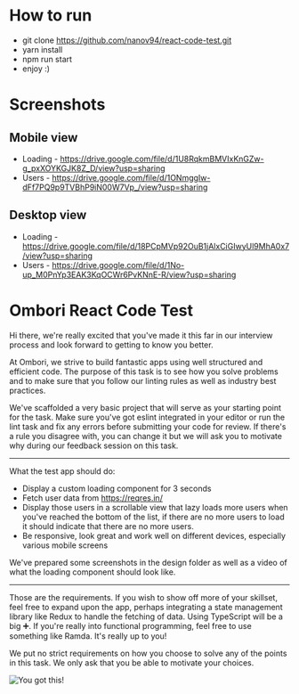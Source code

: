 # How to run

* git clone https://github.com/nanov94/react-code-test.git
* yarn install
* npm run start
* enjoy :)

# Screenshots
## Mobile view
* Loading - https://drive.google.com/file/d/1U8RqkmBMVIxKnGZw-g_pxXOYKGJK8Z_D/view?usp=sharing
* Users - https://drive.google.com/file/d/1ONmggIw-dFf7PQ9p9TVBhP9iN00W7Vp_/view?usp=sharing

## Desktop view
* Loading - https://drive.google.com/file/d/18PCpMVp92OuB1jAlxCiGIwyUl9MhA0x7/view?usp=sharing
* Users - https://drive.google.com/file/d/1No-up_M0PnYp3EAK3KqOCWr6PvKNnE-R/view?usp=sharing

# Ombori React Code Test

Hi there, we're really excited that you've made it this far in our interview process and look forward to getting to know you better.

At Ombori, we strive to build fantastic apps using well structured and efficient code.
The purpose of this task is to see how you solve problems and to make sure that you follow our linting rules as well as industry best practices.

We've scaffolded a very basic project that will serve as your starting point for the task.
Make sure you've got eslint integrated in your editor or run the lint task and fix any errors before submitting your code for review. If there's a rule you disagree with, you can change it but we will ask you to motivate why during our feedback session on this task.

___

What the test app should do:

* Display a custom loading component for 3 seconds
* Fetch user data from https://reqres.in/
* Display those users in a scrollable view that lazy loads more users when you've reached the bottom of the list, if there are no more users to load it should indicate that there are no more users.
* Be responsive, look great and work well on different devices, especially various mobile screens

We've prepared some screenshots in the design folder as well as a video of what the loading component should look like.

___

Those are the requirements. If you wish to show off more of your skillset, feel free to expand upon the app, perhaps integrating a state management library like Redux to handle the fetching of data. Using TypeScript will be a big ➕. If you're really into functional programming, feel free to use something like Ramda. It's really up to you!

We put no strict requirements on how you choose to solve any of the points in this task. We only ask that you be able to motivate your choices.

![You got this!](https://media.giphy.com/media/ClcWrARkrq1GM/giphy.gif)
